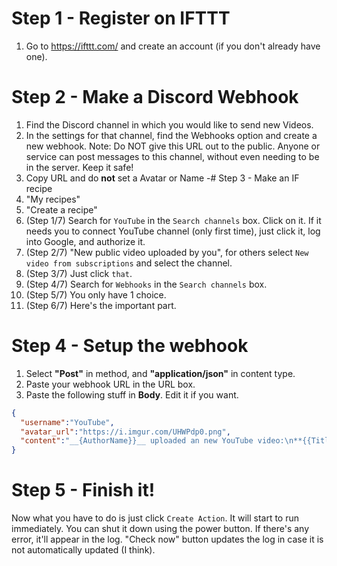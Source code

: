 # Step 1 - Register on IFTTT
1. Go to https://ifttt.com/ and create an account (if you don't already have one).

# Step 2 - Make a Discord Webhook
1. Find the Discord channel in which you would like to send new Videos.
2. In the settings for that channel, find the Webhooks option and create a new webhook. Note: Do NOT give this URL out to the public. Anyone or service can post messages to this channel, without even needing to be in the server. Keep it safe!
3. Copy URL and do **not** set a Avatar or Name
-# Step 3 - Make an IF recipe
1. "My recipes"
2. "Create a recipe"
3. (Step 1/7) Search for `YouTube` in the `Search channels` box. Click on it. If it needs you to connect YouTube channel (only first time), just click it, log into Google, and authorize it.
4. (Step 2/7) "New public video uploaded by you", for others select `New video from subscriptions` and select the channel.
5. (Step 3/7) Just click `that`.
6. (Step 4/7) Search for `Webhooks` in the `Search channels` box.
7. (Step 5/7) You only have 1 choice.
8. (Step 6/7) Here's the important part.

# Step 4 - Setup the webhook

1. Select **"Post"** in method, and **"application/json"** in content type.
2. Paste your webhook URL in the URL box.
3. Paste the following stuff in **Body**. Edit it if you want.
```json
{
  "username":"YouTube",
  "avatar_url":"https://i.imgur.com/UHWPdp0.png",
  "content":"__{AuthorName}}__ uploaded an new YouTube video:\n**{{Title}}**: {{Url}}"
}
```
# Step 5 - Finish it!

Now what you have to do is just click `Create Action`. It will start to run immediately. You can shut it down using the power button. If there's any error, it'll appear in the log. "Check now" button updates the log in case it is not automatically updated (I think).